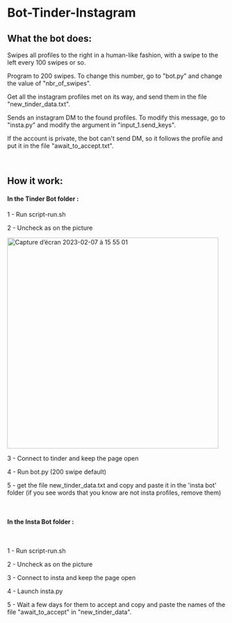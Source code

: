 # Bot-Tinder-Instagram


<h2>What the bot does:</h2>

Swipes all profiles to the right in a human-like fashion, with a swipe to the left every 100 swipes or so.

Program to 200 swipes. To change this number, go to "bot.py" and change the value of "nbr_of_swipes".

Get all the instagram profiles met on its way, and send them in the file "new_tinder_data.txt".

Sends an instagram DM to the found profiles. To modify this message, go to "insta.py" and modify the argument in "input_1.send_keys".

If the account is private, the bot can't send DM, so it follows the profile and put it in the file "await_to_accept.txt".

<br>
<h2>How it work:</h2>

<h4><strong>In the Tinder Bot folder :</strong></h4>


1 - Run script-run.sh

2 - Uncheck as on the picture

<img width="486" alt="Capture d’écran 2023-02-07 à 15 55 01" src="https://user-images.githubusercontent.com/84441663/217630495-1a65d640-4774-4528-9577-c93ab2f69c2b.png">

3 - Connect to tinder and keep the page open

4 - Run bot.py (200 swipe default)

5 - get the file new_tinder_data.txt and copy and paste it in the 'insta bot' folder (if you see words that you know are not insta profiles, remove them)

<br>
<h4><strong>In the Insta Bot folder :</strong></h4>
<br>

1 - Run script-run.sh

2 - Uncheck as on the picture

3 - Connect to insta and keep the page open

4 - Launch insta.py

5 - Wait a few days for them to accept and copy and paste the names of the file "await_to_accept" in "new_tinder_data".

